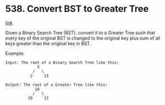 # 538. Convert BST to Greater Tree

[link](https://leetcode-cn.com/problems/convert-bst-to-greater-tree/)

Given a Binary Search Tree (BST), convert it to a Greater Tree such that every key of the original BST is changed to the original key plus sum of all keys greater than the original key in BST.

Example:

```text
Input: The root of a Binary Search Tree like this:
              5
            /   \
           2     13

Output: The root of a Greater Tree like this:
             18
            /   \
          20     13
```
